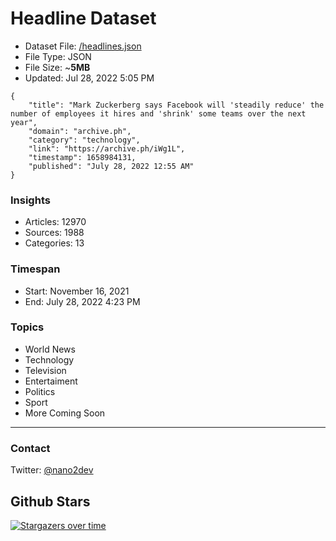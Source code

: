 # Headline Dataset

- Dataset File: [/headlines.json](https://raw.githubusercontent.com/fwd/news/master/headlines.json) 
- File Type: JSON
- File Size: ~**5MB**
- Updated: Jul 28, 2022 5:05 PM

```
{
    "title": "Mark Zuckerberg says Facebook will 'steadily reduce' the number of employees it hires and 'shrink' some teams over the next year",
    "domain": "archive.ph",
    "category": "technology",
    "link": "https://archive.ph/iWg1L",
    "timestamp": 1658984131,
    "published": "July 28, 2022 12:55 AM"
}
```

### Insights

- Articles: 12970
- Sources: 1988
- Categories: 13

### Timespan

- Start: November 16, 2021
- End: July 28, 2022 4:23 PM

### Topics

- World News
- Technology
- Television
- Entertaiment
- Politics
- Sport
- More Coming Soon

---

### Contact 

Twitter: [@nano2dev](https://twitter.com/nano2dev)

## Github Stars

[![Stargazers over time](https://starchart.cc/fwd/news.svg)](https://starchart.cc/fwd/news)
	